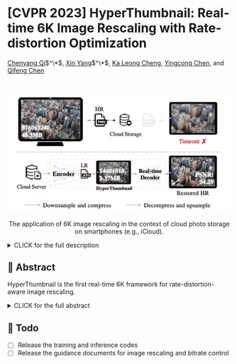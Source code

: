 # [CVPR 2023] HyperThumbnail: Real-time 6K Image Rescaling with Rate-distortion Optimization

[Chenyang Qi](https://chenyangqiqi.github.io/)$^\*$, [Xin Yang](https://www.linkedin.com/in/abnervictor/)$^\*$, [Ka Leong Cheng](https://felixcheng97.github.io/), [Yingcong Chen](https://www.yingcong.me), and [Qifeng Chen](https://cqf.io)

&emsp;

<div align=center>
<img src="task_overview.jpg"/>  
  
The application of 6K image rescaling in the context of cloud photo storage on smartphones (e.g., iCloud). 
</div>

<details><summary>CLICK for the full description</summary>

> As more high-resolution (HR) images are uploaded to cloud storage nowadays, challenges are brought to cloud service providers (CSPs) in fulfilling latency-sensitive image reading requests (e.g., zoom-in) through the internet. To facilitate faster transmission and high-quality visual content, our HyperThumbnail framework helps CSPs to encode an HR image into an LR JPEG thumbnail, which users could cache locally. When the internet is unstable or unavailable, our method can still reconstruct a high-fidelity HR image from the JPEG thumbnail in real time.
</details>



## 🎏 Abstract

HyperThumbnail is the first real-time 6K framework for rate-distortion-aware image rescaling.
<details><summary>CLICK for the full abstract</summary>


> Contemporary image rescaling aims at embedding a high-resolution (HR) image into a low-resolution (LR) thumbnail image that contains embedded information for HR image reconstruction. Unlike traditional image super-resolution, this enables high-fidelity HR image restoration faithful to the original one, given the embedded information in the LR thumbnail. However, state-of-the-art image rescaling methods do not optimize the LR image file size for efficient sharing and fall short of real-time performance for ultra-high-resolution (\eg, 6K) image reconstruction.
To address these two challenges, we propose a novel framework (HyperThumbnail) for real-time 6K rate-distortion-aware image rescaling. 
Our framework first embeds an HR image into a JPEG LR thumbnail by an encoder with our proposed quantization prediction module, which minimizes the file size of the embedding LR JPEG thumbnail while maximizing HR reconstruction quality. Then, an efficient frequency-aware decoder reconstructs a high-fidelity HR image from the LR one in real time. Extensive experiments demonstrate that our framework outperforms previous image rescaling baselines in rate-distortion performance and can perform 6K image reconstruction in real time.
</details>


## 🚧 Todo

- [ ] Release the training and inference codes
- [ ] Release the guidance documents for image rescaling and bitrate control
